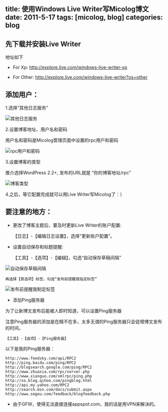title: 使用Windows Live Writer写Micolog博文
date: 2011-5-17
tags: [micolog, blog]
categories: blog
---



## 先下载并安装Live Writer

地址如下

- For Xp: <http://explore.live.com/windows-live-writer-xp>

- For Other: <http://explore.live.com/windows-live-writer?os=other>

## 添加用户：

1.选择“其他日志服务”

![其他日志服务](http://goorockey.github.io/uploads/2011/05/image11-300x254.png)

<!--more-->

2.设置博客地址、用户名和密码

用户名和密码是Micolog管理页面中设置的rpc用户和密码

![rpc用户和密码](http://goorockey.github.io/uploads/2011/05/image21-300x256.png)

3.设置博客的类型

推介选择WordPress 2.2+, 发布的URL就是 “你的博客地址/rpc”

![博客类型](http://goorockey.github.io/uploads/2011/05/image31-300x255.png)

4.之后，等它配置完成就可以用Live Writer写Micolog了：）

## 要注意的地方：

- 更改了博客主题后，要及时更新Live Writer的账户配置:

    【日志】-【编辑日志设置】，选择“更新账户配置”。

- 设置自动保存和标题提醒:

    【工具】-【选项】-【编辑】，勾选“自动保存草稿间隔”

![自动保存草稿间隔](http://goorockey.github.io/uploads/2011/05/image41-300x285.png)

    再选择【首选项】标签，勾选“发布前提醒我指定标签”

![发布前提醒我制定标签](http://goorockey.github.io/uploads/2011/05/image51-300x287.png)

- 添加Ping服务器

为了让新博文发布后能被人即时知道，可以设置Ping服务器

注意Ping服务器的添加是在精不在多，太多无谓的Ping服务器只会徒增博文发布的时间。

    【工具】-【选项】-【Ping服务器】

以下是我的Ping服务器：

    http://www.feedsky.com/api/RPC2
    http://ping.baidu.com/ping/RPC2
    http://blogsearch.google.com/ping/RPC2
    http://www.zhuaxia.com/rpc/server.php
    http://www.xianguo.com/xmlrpc/ping.php
    http://so.blog.qihoo.com/pingblog.html
    http://api.my.yahoo.com/RPC2
    http://search.msn.com/docs/submit.aspx
    http://www.sogou.com/feedback/blogfeedback.php

- 由于GFW，使得无法直接连接appspot.com，我的话是用VPN来解决的。
